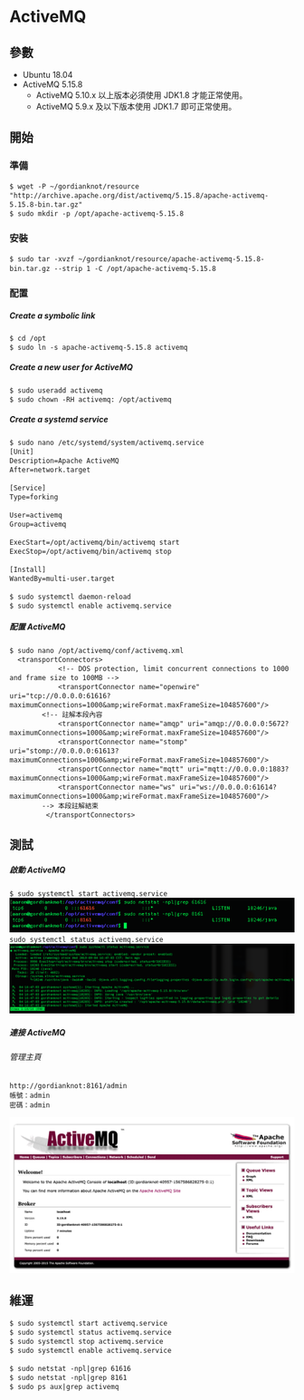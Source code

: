 # ActiveMQ
## 參數
- Ubuntu 18.04
- ActiveMQ 5.15.8
    - ActiveMQ 5.10.x 以上版本必須使用 JDK1.8 才能正常使用。
    - ActiveMQ 5.9.x 及以下版本使用 JDK1.7 即可正常使用。
## 開始

### 準備
```
$ wget -P ~/gordianknot/resource "http://archive.apache.org/dist/activemq/5.15.8/apache-activemq-5.15.8-bin.tar.gz"
$ sudo mkdir -p /opt/apache-activemq-5.15.8
```

### 安裝
`$ sudo tar -xvzf ~/gordianknot/resource/apache-activemq-5.15.8-bin.tar.gz --strip 1 -C /opt/apache-activemq-5.15.8
`

### 配置
##### Create a symbolic link
```
$ cd /opt
$ sudo ln -s apache-activemq-5.15.8 activemq
```

##### Create a new user for ActiveMQ
```
$ sudo useradd activemq
$ sudo chown -RH activemq: /opt/activemq
```

##### Create a systemd service 
```
$ sudo nano /etc/systemd/system/activemq.service
[Unit]
Description=Apache ActiveMQ
After=network.target

[Service]
Type=forking

User=activemq
Group=activemq

ExecStart=/opt/activemq/bin/activemq start
ExecStop=/opt/activemq/bin/activemq stop

[Install]
WantedBy=multi-user.target

$ sudo systemctl daemon-reload
$ sudo systemctl enable activemq.service
```

##### 配置 ActiveMQ
```
$ sudo nano /opt/activemq/conf/activemq.xml
  <transportConnectors>
            <!-- DOS protection, limit concurrent connections to 1000 and frame size to 100MB -->
            <transportConnector name="openwire" uri="tcp://0.0.0.0:61616?maximumConnections=1000&amp;wireFormat.maxFrameSize=104857600"/>
        <!-- 註解本段內容
            <transportConnector name="amqp" uri="amqp://0.0.0.0:5672?maximumConnections=1000&amp;wireFormat.maxFrameSize=104857600"/>
            <transportConnector name="stomp" uri="stomp://0.0.0.0:61613?maximumConnections=1000&amp;wireFormat.maxFrameSize=104857600"/>
            <transportConnector name="mqtt" uri="mqtt://0.0.0.0:1883?maximumConnections=1000&amp;wireFormat.maxFrameSize=104857600"/>
            <transportConnector name="ws" uri="ws://0.0.0.0:61614?maximumConnections=1000&amp;wireFormat.maxFrameSize=104857600"/> 
        --> 本段註解結束
         </transportConnectors>
```



## 測試
##### 啟動 ActiveMQ
`$ sudo systemctl start activemq.service`
![acf9e9c329dd978398f558563f638951](imgs/8C87C91D-06E6-4EAE-9B11-2E23AE8C3075.png)
`sudo systemctl status activemq.service`
![1f4ffe7ad21a957c9c6fb9526256f833](imgs/A313E458-8DF7-4E16-A87B-7CF999C700ED.png)


##### 連接 ActiveMQ
###### 管理主頁
```
http://gordianknot:8161/admin
帳號：admin
密碼：admin
```
![8f158963212bb26d64e6fe0465915900](imgs/3D9ABA50-E0D2-4122-8EE6-0F3F079F7597.png)


## 維運
```
$ sudo systemctl start activemq.service
$ sudo systemctl status activemq.service
$ sudo systemctl stop activemq.service
$ sudo systemctl enable activemq.service

$ sudo netstat -npl|grep 61616
$ sudo netstat -npl|grep 8161
$ sudo ps aux|grep activemq
```




 

